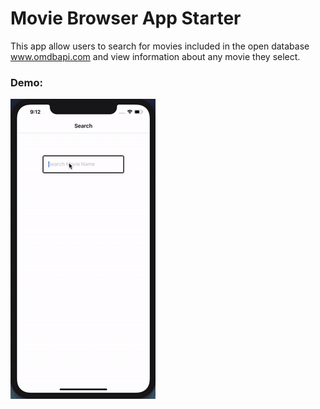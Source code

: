 # Movie Browser App Starter

This app allow users to search for movies included in the open database www.omdbapi.com and view information about any movie they select. 

### Demo:
<img src="https://github.com/rebeccacxy/react-native-curriculum/blob/main/movie-app-starter/movie-app.gif"></img>
